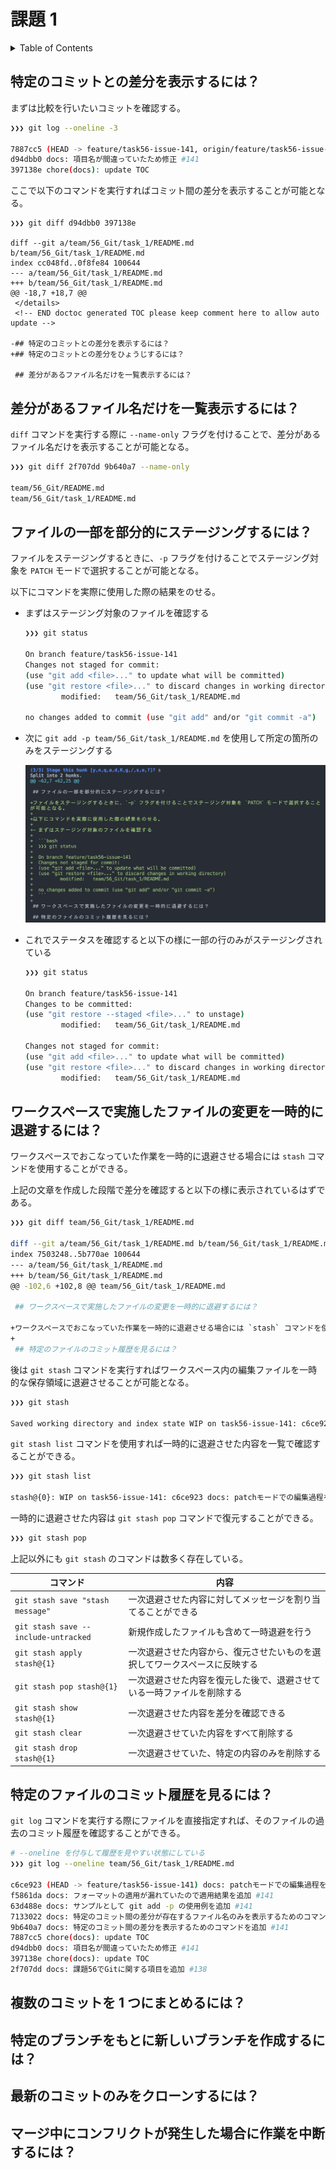 # 課題 1

<!-- START doctoc generated TOC please keep comment here to allow auto update -->
<!-- DON'T EDIT THIS SECTION, INSTEAD RE-RUN doctoc TO UPDATE -->
<details>
<summary>Table of Contents</summary>

- [特定のコミットとの差分を表示するには？](#%E7%89%B9%E5%AE%9A%E3%81%AE%E3%82%B3%E3%83%9F%E3%83%83%E3%83%88%E3%81%A8%E3%81%AE%E5%B7%AE%E5%88%86%E3%82%92%E8%A1%A8%E7%A4%BA%E3%81%99%E3%82%8B%E3%81%AB%E3%81%AF)
- [差分があるファイル名だけを一覧表示するには？](#%E5%B7%AE%E5%88%86%E3%81%8C%E3%81%82%E3%82%8B%E3%83%95%E3%82%A1%E3%82%A4%E3%83%AB%E5%90%8D%E3%81%A0%E3%81%91%E3%82%92%E4%B8%80%E8%A6%A7%E8%A1%A8%E7%A4%BA%E3%81%99%E3%82%8B%E3%81%AB%E3%81%AF)
- [ファイルの一部を部分的にステージングするには？](#%E3%83%95%E3%82%A1%E3%82%A4%E3%83%AB%E3%81%AE%E4%B8%80%E9%83%A8%E3%82%92%E9%83%A8%E5%88%86%E7%9A%84%E3%81%AB%E3%82%B9%E3%83%86%E3%83%BC%E3%82%B8%E3%83%B3%E3%82%B0%E3%81%99%E3%82%8B%E3%81%AB%E3%81%AF)
- [ワークスペースで実施したファイルの変更を一時的に退避するには？](#%E3%83%AF%E3%83%BC%E3%82%AF%E3%82%B9%E3%83%9A%E3%83%BC%E3%82%B9%E3%81%A7%E5%AE%9F%E6%96%BD%E3%81%97%E3%81%9F%E3%83%95%E3%82%A1%E3%82%A4%E3%83%AB%E3%81%AE%E5%A4%89%E6%9B%B4%E3%82%92%E4%B8%80%E6%99%82%E7%9A%84%E3%81%AB%E9%80%80%E9%81%BF%E3%81%99%E3%82%8B%E3%81%AB%E3%81%AF)
- [特定のファイルのコミット履歴を見るには？](#%E7%89%B9%E5%AE%9A%E3%81%AE%E3%83%95%E3%82%A1%E3%82%A4%E3%83%AB%E3%81%AE%E3%82%B3%E3%83%9F%E3%83%83%E3%83%88%E5%B1%A5%E6%AD%B4%E3%82%92%E8%A6%8B%E3%82%8B%E3%81%AB%E3%81%AF)
- [複数のコミットを 1 つにまとめるには？](#%E8%A4%87%E6%95%B0%E3%81%AE%E3%82%B3%E3%83%9F%E3%83%83%E3%83%88%E3%82%92-1-%E3%81%A4%E3%81%AB%E3%81%BE%E3%81%A8%E3%82%81%E3%82%8B%E3%81%AB%E3%81%AF)
- [特定のブランチをもとに新しいブランチを作成するには？](#%E7%89%B9%E5%AE%9A%E3%81%AE%E3%83%96%E3%83%A9%E3%83%B3%E3%83%81%E3%82%92%E3%82%82%E3%81%A8%E3%81%AB%E6%96%B0%E3%81%97%E3%81%84%E3%83%96%E3%83%A9%E3%83%B3%E3%83%81%E3%82%92%E4%BD%9C%E6%88%90%E3%81%99%E3%82%8B%E3%81%AB%E3%81%AF)
- [最新のコミットのみをクローンするには？](#%E6%9C%80%E6%96%B0%E3%81%AE%E3%82%B3%E3%83%9F%E3%83%83%E3%83%88%E3%81%AE%E3%81%BF%E3%82%92%E3%82%AF%E3%83%AD%E3%83%BC%E3%83%B3%E3%81%99%E3%82%8B%E3%81%AB%E3%81%AF)
- [マージ中にコンフリクトが発生した場合に作業を中断するには？](#%E3%83%9E%E3%83%BC%E3%82%B8%E4%B8%AD%E3%81%AB%E3%82%B3%E3%83%B3%E3%83%95%E3%83%AA%E3%82%AF%E3%83%88%E3%81%8C%E7%99%BA%E7%94%9F%E3%81%97%E3%81%9F%E5%A0%B4%E5%90%88%E3%81%AB%E4%BD%9C%E6%A5%AD%E3%82%92%E4%B8%AD%E6%96%AD%E3%81%99%E3%82%8B%E3%81%AB%E3%81%AF)

</details>
<!-- END doctoc generated TOC please keep comment here to allow auto update -->

## 特定のコミットとの差分を表示するには？

まずは比較を行いたいコミットを確認する。

```bash
❯❯❯ git log --oneline -3

7887cc5 (HEAD -> feature/task56-issue-141, origin/feature/task56-issue-141) chore(docs): update TOC
d94dbb0 docs: 項目名が間違っていたため修正 #141
397138e chore(docs): update TOC
```

ここで以下のコマンドを実行すればコミット間の差分を表示することが可能となる。

```git
❯❯❯ git diff d94dbb0 397138e

diff --git a/team/56_Git/task_1/README.md b/team/56_Git/task_1/README.md
index cc048fd..0f8fe84 100644
--- a/team/56_Git/task_1/README.md
+++ b/team/56_Git/task_1/README.md
@@ -18,7 +18,7 @@
 </details>
 <!-- END doctoc generated TOC please keep comment here to allow auto update -->

-## 特定のコミットとの差分を表示するには？
+## 特定のコミットとの差分をひょうじするには？

 ## 差分があるファイル名だけを一覧表示するには？
```

## 差分があるファイル名だけを一覧表示するには？

`diff` コマンドを実行する際に `--name-only` フラグを付けることで、差分があるファイル名だけを表示することが可能となる。

```bash
❯❯❯ git diff 2f707dd 9b640a7 --name-only

team/56_Git/README.md
team/56_Git/task_1/README.md
```

## ファイルの一部を部分的にステージングするには？

ファイルをステージングするときに、`-p` フラグを付けることでステージング対象を `PATCH` モードで選択することが可能となる。

以下にコマンドを実際に使用した際の結果をのせる。

- まずはステージング対象のファイルを確認する

  ```bash
  ❯❯❯ git status

  On branch feature/task56-issue-141
  Changes not staged for commit:
  (use "git add <file>..." to update what will be committed)
  (use "git restore <file>..." to discard changes in working directory)
          modified:   team/56_Git/task_1/README.md

  no changes added to commit (use "git add" and/or "git commit -a")
  ```

- 次に `git add -p team/56_Git/task_1/README.md` を使用して所定の箇所のみをステージングする

  ![](assets/2021-12-08-23-18-27.png)

- これでステータスを確認すると以下の様に一部の行のみがステージングされている

  ```bash
  ❯❯❯ git status

  On branch feature/task56-issue-141
  Changes to be committed:
  (use "git restore --staged <file>..." to unstage)
          modified:   team/56_Git/task_1/README.md

  Changes not staged for commit:
  (use "git add <file>..." to update what will be committed)
  (use "git restore <file>..." to discard changes in working directory)
          modified:   team/56_Git/task_1/README.md
  ```

## ワークスペースで実施したファイルの変更を一時的に退避するには？

ワークスペースでおこなっていた作業を一時的に退避させる場合には `stash` コマンドを使用することができる。

上記の文章を作成した段階で差分を確認すると以下の様に表示されているはずである。

```bash
❯❯❯ git diff team/56_Git/task_1/README.md

diff --git a/team/56_Git/task_1/README.md b/team/56_Git/task_1/README.md
index 7503248..5b770ae 100644
--- a/team/56_Git/task_1/README.md
+++ b/team/56_Git/task_1/README.md
@@ -102,6 +102,8 @@ team/56_Git/task_1/README.md

 ## ワークスペースで実施したファイルの変更を一時的に退避するには？

+ワークスペースでおこなっていた作業を一時的に退避させる場合には `stash` コマンドを使用することができる。
+
 ## 特定のファイルのコミット履歴を見るには？
```

後は `git stash` コマンドを実行すればワークスペース内の編集ファイルを一時的な保存領域に退避させることが可能となる。

```bash
❯❯❯ git stash

Saved working directory and index state WIP on task56-issue-141: c6ce923 docs: patchモードでの編集過程を追加 #141
```

`git stash list` コマンドを使用すれば一時的に退避させた内容を一覧で確認することができる。

```bash
❯❯❯ git stash list

stash@{0}: WIP on task56-issue-141: c6ce923 docs: patchモードでの編集過程を追加 #141
```

一時的に退避させた内容は `git stash pop` コマンドで復元することができる。

```bash
❯❯❯ git stash pop
```

上記以外にも `git stash` のコマンドは数多く存在している。

| コマンド                             | 内容                                                                       |
| ------------------------------------ | -------------------------------------------------------------------------- |
| `git stash save "stash message"`     | 一次退避させた内容に対してメッセージを割り当てることができる               |
| `git stash save --include-untracked` | 新規作成したファイルも含めて一時退避を行う                                 |
| `git stash apply stash@{1}`          | 一次退避させた内容から、復元させたいものを選択してワークスペースに反映する |
| `git stash pop stash@{1}`            | 一次退避させた内容を復元した後で、退避させている一時ファイルを削除する     |
| `git stash show stash@{1}`           | 一次退避させた内容を差分を確認できる                                       |
| `git stash clear`                    | 一次退避させていた内容をすべて削除する                                     |
| `git stash drop stash@{1}`           | 一次退避させていた、特定の内容のみを削除する                               |

## 特定のファイルのコミット履歴を見るには？

`git log` コマンドを実行する際にファイルを直接指定すれば、そのファイルの過去のコミット履歴を確認することができる。

```bash
# --oneline を付与して履歴を見やすい状態にしている
❯❯❯ git log --oneline team/56_Git/task_1/README.md

c6ce923 (HEAD -> feature/task56-issue-141) docs: patchモードでの編集過程を追加 #141
f5861da docs: フォーマットの適用が漏れていたので適用結果を追加 #141
63d488e docs: サンプルとして git add -p の使用例を追加 #141
7133022 docs: 特定のコミット間の差分が存在するファイル名のみを表示するためのコマンドを追加 #141
9b640a7 docs: 特定のコミット間の差分を表示するためのコマンドを追加 #141
7887cc5 chore(docs): update TOC
d94dbb0 docs: 項目名が間違っていたため修正 #141
397138e chore(docs): update TOC
2f707dd docs: 課題56でGitに関する項目を追加 #138
```

## 複数のコミットを 1 つにまとめるには？

## 特定のブランチをもとに新しいブランチを作成するには？

## 最新のコミットのみをクローンするには？

## マージ中にコンフリクトが発生した場合に作業を中断するには？
